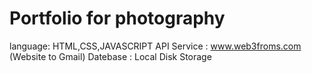 # Portfolio for photography 
language: HTML,CSS,JAVASCRIPT
API Service : www.web3froms.com (Website to Gmail)
Datebase : Local Disk Storage
